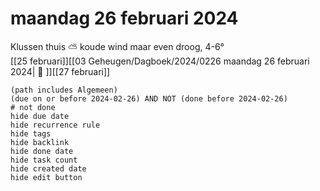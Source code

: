 # maandag 26 februari 2024

Klussen thuis ⛅ koude wind maar even droog, 4-6°<br>[[25 februari]][[03 Geheugen/Dagboek/2024/0226 maandag 26 februari 2024| 📓 ]][[27 februari]]
```tasks
(path includes Algemeen)
(due on or before 2024-02-26) AND NOT (done before 2024-02-26)
# not done
hide due date
hide recurrence rule
hide tags
hide backlink
hide done date
hide task count
hide created date
hide edit button
```